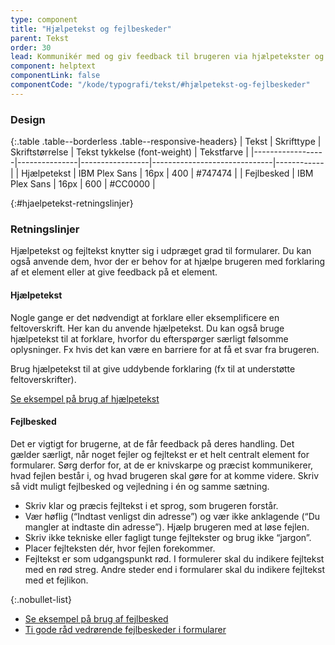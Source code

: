 ```yaml
---
type: component
title: "Hjælpetekst og fejlbeskeder"
parent: Tekst
order: 30
lead: Kommunikér med og giv feedback til brugeren via hjælpetekster og fejlbeskeder.
component: helptext
componentLink: false
componentCode: "/kode/typografi/tekst/#hjælpetekst-og-fejlbeskeder"
---
```


### Design

{:.table .table--borderless .table--responsive-headers}
| Tekst            | Skrifttype    | Skriftstørrelse | Tekst tykkelse (font-weight) | Tekstfarve |
|------------------|---------------|-----------------|------------------------------|------------|
| Hjælpetekst      | IBM Plex Sans | 16px            | 400                          | #747474    |
| Fejlbesked       | IBM Plex Sans | 16px            | 600                          | #CC0000    |

{:#hjaelpetekst-retningslinjer}
### Retningslinjer

Hjælpetekst og fejltekst knytter sig i udpræget grad til formularer. Du kan også anvende dem, hvor der er behov for at hjælpe brugeren med forklaring af et element eller at give feedback på et element.

#### Hjælpetekst
Nogle gange er det nødvendigt at forklare eller eksemplificere en feltoverskrift. Her kan du anvende hjælpetekst. Du kan også bruge hjælpetekst til at forklare, hvorfor du efterspørger særligt følsomme oplysninger. Fx hvis det kan være en barriere for at få et svar fra brugeren.

Brug hjælpetekst til at give uddybende forklaring (fx til at understøtte feltoverskrifter).

<a href="/komponenter/felter/#hjælpetekst">Se eksempel på brug af hjælpetekst</a>

#### Fejlbesked

Det er vigtigt for brugerne, at de får feedback på deres handling. Det gælder særligt, når noget fejler og fejltekst er et helt centralt element for formularer. Sørg derfor for, at de er knivskarpe og præcist kommunikerer, hvad fejlen består i, og hvad brugeren skal gøre for at komme videre. Skriv så vidt muligt fejlbesked og vejledning i én og samme sætning.

- Skriv klar og præcis fejltekst i et sprog, som brugeren forstår.
- Vær høflig (“Indtast venligst din adresse”) og vær ikke anklagende (“Du mangler at indtaste din adresse”). Hjælp brugeren med at løse fejlen.
- Skriv ikke tekniske eller fagligt tunge fejltekster og brug ikke “jargon”.
- Placer fejlteksten dér, hvor fejlen forekommer.
- Fejltekst er som udgangspunkt rød. I formulerer skal du indikere fejltekst med en rød streg. Andre steder end i formularer skal du indikere fejltekst med et fejlikon.

{:.nobullet-list}
- <a href="/komponenter/felter/#fejlbesked">Se eksempel på brug af fejlbesked</a>
- <a href="https://www.nngroup.com/articles/errors-forms-design-guidelines/" class="icon-link">Ti gode råd vedrørende fejlbeskeder i formularer<svg class="icon-svg" focusable="false" aria-hidden="true" tabindex="-1"><use xlink:href="#open-in-new"></use></svg></a>
